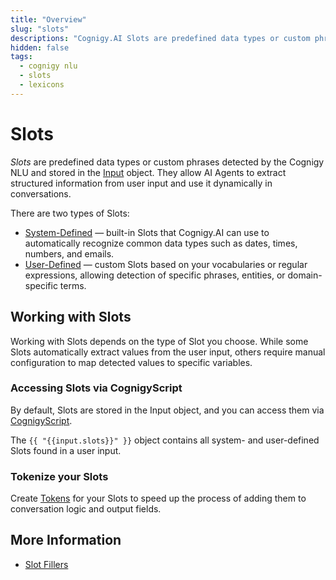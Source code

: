 ```yaml
---
title: "Overview"
slug: "slots"
descriptions: "Cognigy.AI Slots are predefined data types or custom phrases detected by the Cognigy NLU and placed into the Input Object under the `input.slots` object. They allow AI Agents to extract structured information from user input and use it dynamically in conversations."
hidden: false
tags:
  - cognigy nlu
  - slots
  - lexicons
---
```


# Slots

_Slots_ are predefined data types or custom phrases detected by the Cognigy NLU
and stored in the [Input](../../../build/ai-agent-memory/input.md) object.
They allow AI Agents to extract structured information from user input and use it dynamically in conversations.

There are two types of Slots:

- [System-Defined](system-defined.md) — built-in Slots that Cognigy.AI can use to automatically recognize common data types such as dates, times, numbers, and emails.
- [User-Defined](user-defined/lexicon.md) — custom Slots based on your vocabularies or regular expressions, allowing detection of specific phrases, entities, or domain-specific terms.

## Working with Slots

Working with Slots depends on the type of Slot you choose. While some Slots automatically extract values from the user input, others require manual configuration to map detected values to specific variables.

### Accessing Slots via CognigyScript

By default, Slots are stored in the Input object, and you can access them via [CognigyScript](../../../build/cognigyscript.md).

The `{{ "{{input.slots}}" }}` object contains all system- and user-defined Slots found in a user input.

### Tokenize your Slots

Create [Tokens](../../../build/tokens.md) for your Slots to speed up the process of adding them to conversation logic and output fields.

## More Information

- [Slot Fillers](../slot-fillers.md)